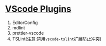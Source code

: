# [VScode Plugins](https://marketplace.visualstudio.com/)

1. EditorConfig
2. mdlint
3. prettier-vscode
4. TSLint(注意:禁用`vscode-tslint`扩展防止冲突)
